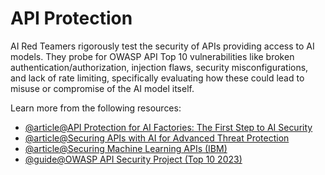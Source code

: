 # API Protection

AI Red Teamers rigorously test the security of APIs providing access to AI models. They probe for OWASP API Top 10 vulnerabilities like broken authentication/authorization, injection flaws, security misconfigurations, and lack of rate limiting, specifically evaluating how these could lead to misuse or compromise of the AI model itself.

Learn more from the following resources:

- [@article@API Protection for AI Factories: The First Step to AI Security](https://www.f5.com/company/blog/api-security-for-ai-factories)
- [@article@Securing APIs with AI for Advanced Threat Protection](https://adevait.com/artificial-intelligence/securing-apis-with-ai)
- [@article@Securing Machine Learning APIs (IBM)](https://developer.ibm.com/articles/se-securing-machine-learning-apis/)
- [@guide@OWASP API Security Project (Top 10 2023)](https://owasp.org/www-project-api-security/)
